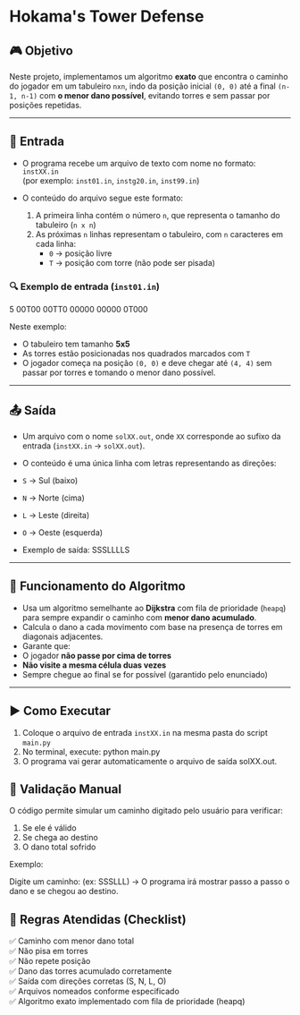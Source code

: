 # Hokama's Tower Defense 

## 🎮 Objetivo

Neste projeto, implementamos um algoritmo **exato** que encontra o caminho do jogador em um tabuleiro `nxn`, indo da posição inicial `(0, 0)` até a final `(n-1, n-1)` com **o menor dano possível**, evitando torres e sem passar por posições repetidas.

---

## 📁 Entrada

- O programa recebe um arquivo de texto com nome no formato: `instXX.in`  
  (por exemplo: `inst01.in`, `instg20.in`, `inst99.in`)

- O conteúdo do arquivo segue este formato:
  1. A primeira linha contém o número `n`, que representa o tamanho do tabuleiro (`n x n`)
  2. As próximas `n` linhas representam o tabuleiro, com `n` caracteres em cada linha:
     - `0` → posição livre
     - `T` → posição com torre (não pode ser pisada)

### 🔍 Exemplo de entrada (`inst01.in`)
5
00T00
00TT0
00000
00000
0T000

Neste exemplo:
- O tabuleiro tem tamanho **5x5**
- As torres estão posicionadas nos quadrados marcados com `T`
- O jogador começa na posição `(0, 0)` e deve chegar até `(4, 4)` sem passar por torres e tomando o menor dano possível.

---

## 📤 Saída

- Um arquivo com o nome `solXX.out`, onde `XX` corresponde ao sufixo da entrada (`instXX.in` → `solXX.out`).
- O conteúdo é uma única linha com letras representando as direções:
- `S` → Sul (baixo)  
- `N` → Norte (cima)  
- `L` → Leste (direita)  
- `O` → Oeste (esquerda)

- Exemplo de saída:
SSSLLLLS

---

## 🧠 Funcionamento do Algoritmo

- Usa um algoritmo semelhante ao **Dijkstra** com fila de prioridade (`heapq`) para sempre expandir o caminho com **menor dano acumulado**.
- Calcula o dano a cada movimento com base na presença de torres em diagonais adjacentes.
- Garante que:
- O jogador **não passe por cima de torres**
- **Não visite a mesma célula duas vezes**
- Sempre chegue ao final se for possível (garantido pelo enunciado)

---

## ▶️ Como Executar

1. Coloque o arquivo de entrada `instXX.in` na mesma pasta do script `main.py`
2. No terminal, execute: python main.py
3. O programa vai gerar automaticamente o arquivo de saída solXX.out.

## 🧪 Validação Manual

O código permite simular um caminho digitado pelo usuário para verificar:
1. Se ele é válido
2. Se chega ao destino
3. O dano total sofrido

Exemplo:

Digite um caminho: (ex: SSSLLL)
→ O programa irá mostrar passo a passo o dano e se chegou ao destino.

## 📌 Regras Atendidas (Checklist)
 
 ✅ Caminho com menor dano total  
 ✅ Não pisa em torres  
 ✅ Não repete posição  
 ✅ Dano das torres acumulado corretamente  
 ✅ Saída com direções corretas (S, N, L, O)  
 ✅ Arquivos nomeados conforme especificado  
 ✅ Algoritmo exato implementado com fila de prioridade (heapq)  
